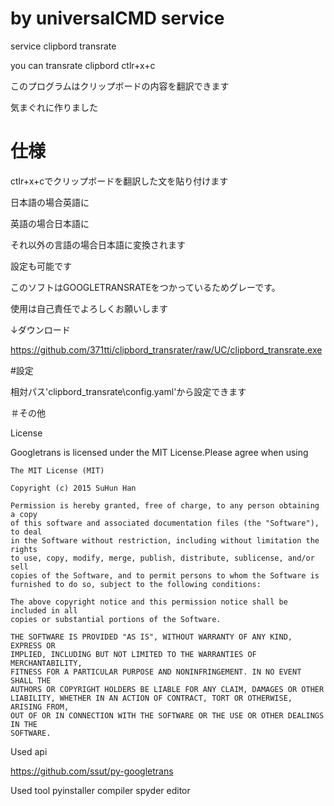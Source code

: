 # by universalCMD service

service clipbord transrate

you can transrate clipbord ctlr+x+c

このプログラムはクリップボードの内容を翻訳できます

気まぐれに作りました

# 仕様

ctlr+x+cでクリップボードを翻訳した文を貼り付けます

日本語の場合英語に

英語の場合日本語に

それ以外の言語の場合日本語に変換されます

設定も可能です

このソフトはGOOGLETRANSRATEをつかっているためグレーです。

使用は自己責任でよろしくお願いします

↓ダウンロード

https://github.com/371tti/clipbord_transrater/raw/UC/clipbord_transrate.exe

#設定

相対パス'clipbord_transrate\config.yaml'から設定できます

＃その他

License

Googletrans is licensed under the MIT License.Please agree when using


    The MIT License (MIT)

    Copyright (c) 2015 SuHun Han

    Permission is hereby granted, free of charge, to any person obtaining a copy
    of this software and associated documentation files (the "Software"), to deal
    in the Software without restriction, including without limitation the rights
    to use, copy, modify, merge, publish, distribute, sublicense, and/or sell
    copies of the Software, and to permit persons to whom the Software is
    furnished to do so, subject to the following conditions:

    The above copyright notice and this permission notice shall be included in all
    copies or substantial portions of the Software.

    THE SOFTWARE IS PROVIDED "AS IS", WITHOUT WARRANTY OF ANY KIND, EXPRESS OR
    IMPLIED, INCLUDING BUT NOT LIMITED TO THE WARRANTIES OF MERCHANTABILITY,
    FITNESS FOR A PARTICULAR PURPOSE AND NONINFRINGEMENT. IN NO EVENT SHALL THE
    AUTHORS OR COPYRIGHT HOLDERS BE LIABLE FOR ANY CLAIM, DAMAGES OR OTHER
    LIABILITY, WHETHER IN AN ACTION OF CONTRACT, TORT OR OTHERWISE, ARISING FROM,
    OUT OF OR IN CONNECTION WITH THE SOFTWARE OR THE USE OR OTHER DEALINGS IN THE
    SOFTWARE.


Used api

https://github.com/ssut/py-googletrans

Used tool
pyinstaller compiler
spyder editor
